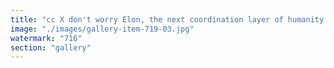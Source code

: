 ```yaml
---
title: "cc X don't worry Elon, the next coordination layer of humanity is live already, it's called Ethereum, and we are already migrating to it"
image: "./images/gallery-item-719-03.jpg"
watermark: "716"
section: "gallery"
---
```

